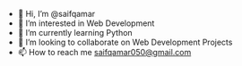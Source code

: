 - 👋 Hi, I’m @saifqamar
- 👀 I’m interested in Web Development
- 🌱 I’m currently learning Python
- 💞️ I’m looking to collaborate on Web Development Projects
- 📫 How to reach me saifqamar050@gmail.com

<!---
saifqamar/saifqamar is a ✨ special ✨ repository because its `README.md` (this file) appears on your GitHub profile.
You can click the Preview link to take a look at your changes.
--->
